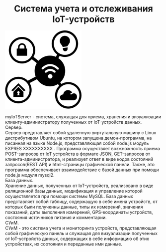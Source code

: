 <h1 align = "center">Система учета и отслеживания IoT-устройств</h1>
	<p>
		<img src="html/img/iot-icon.svg" alt="" >
	</p>
myIoTServer - система, служащая для приема, хранения и визуализации клиенту-администратору полученных от IoT-устройств данных.<br>
Сервер.<br>
Сервер представляет собой удаленную виртутальную машину с Linux дистрибутивом Ubuntu, на котором запущена демон-программа, на писанная на языке Node.js, представляющая собой node.js модуль EXPRES XXXXXXXXXX . Программа осуществяет возжножность приема POST-запросов от IoT устройств в формате JSON, GET-запросов от клиента-администратора, и реализует ответ в виде кодов состояний запросов(REST API) и html-страницы графической панели. Также, это программа обеспечивает взаимодействие с базой данных при помощи node.js модуля mysql2.<br>
База данных.<br>
Хранение данных, полученных от IoT-устройств, реализовано в виде реляционной базы данных, модификация и управление которой осуществляется при помощи системы MySQL. База данных представляет собой таблицу, содержащую в себе имена устройств, от которых были полученны данные, типы их измерений, значения показаний, даты выполения измерений, GPS-координаты устройств, состояния источников питания и комментарии.<br>
СУиМ.<br>
CУиМ - это система учета и мониторинга устройств, представляющая собой графическую панель и служащая для визуализации полученных от IoT-устройств данных, содержащих в себе информацию об этих устройствах, их соотояния и переданные ими данные.
